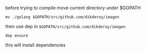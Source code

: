 before trying to compile move current directory under $GOPATH

    mv ./golang $GOPATH/src/github.com/dikderoy/imagen

then use dep in `$GOPATH/src/github.com/dikderoy/imagen`

    dep ensure

this will install dependencies
